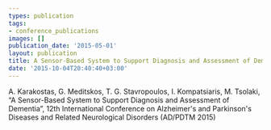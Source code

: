 ```yaml
---
types: publication
tags:
- conference_publications
images: []
publication_date: '2015-05-01'
layout: publication
title: A Sensor-Based System to Support Diagnosis and Assessment of Dementia
date: '2015-10-04T20:40:40+03:00'
---
```

A. Karakostas, G. Meditskos, T. G. Stavropoulos, I. Kompatsiaris, M. Tsolaki, “A Sensor-Based System to Support Diagnosis and Assessment of Dementia”, 12th International Conference on Alzheimer's and Parkinson's Diseases and Related Neurological Disorders (AD/PDTM 2015)
